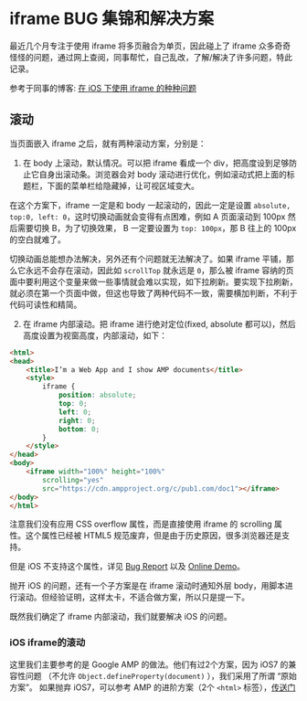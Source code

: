 # iframe BUG 集锦和解决方案

最近几个月专注于使用 iframe 将多页融合为单页，因此碰上了 iframe 众多奇奇怪怪的问题，通过网上查阅，同事帮忙，自己乱改，了解/解决了许多问题，特此记录。

参考于同事的博客: [在 iOS 下使用 iframe 的种种问题](https://xiaoiver.github.io/coding/2018/05/20/%E5%9C%A8-iOS-%E4%B8%8B%E4%BD%BF%E7%94%A8-iframe-%E7%9A%84%E7%A7%8D%E7%A7%8D%E9%97%AE%E9%A2%98.html)

## 滚动

当页面嵌入 iframe 之后，就有两种滚动方案，分别是：

1. 在 body 上滚动，默认情况。可以把 iframe 看成一个 div，把高度设到足够防止它自身出滚动条。浏览器会对 body 滚动进行优化，例如滚动式把上面的标题栏，下面的菜单栏给隐藏掉，让可视区域变大。

  在这个方案下，iframe 一定是和 body 一起滚动的，因此一定是设置 `absolute, top:0, left: 0`，这时切换动画就会变得有点困难，例如 A 页面滚动到 100px 然后需要切换 B，为了切换效果， B 一定要设置为 `top: 100px`，那 B 往上的 100px 的空白就难了。

  切换动画总能想办法解决，另外还有个问题就无法解决了。如果 iframe 平铺，那么它永远不会存在滚动，因此如 `scrollTop` 就永远是 `0`，那么被 iframe 容纳的页面中要利用这个变量来做一些事情就会难以实现，如下拉刷新。要实现下拉刷新，就必须在第一个页面中做，但这也导致了两种代码不一致，需要横加判断，不利于代码可读性和精简。

2. 在 iframe 内部滚动。把 iframe 进行绝对定位(fixed, absolute 都可以)，然后高度设置为视窗高度，内部滚动，如下：

  ```html
  <html>
  <head>
      <title>I’m a Web App and I show AMP documents</title>
      <style>
          iframe {
              position: absolute;
              top: 0;
              left: 0;
              right: 0;
              bottom: 0;
          }
      </style>
  </head>
  <body>
      <iframe width="100%" height="100%"
          scrolling="yes"
          src="https://cdn.ampproject.org/c/pub1.com/doc1"></iframe>
  </body>
  </html>

  ```

  注意我们没有应用 CSS overflow 属性，而是直接使用 iframe 的 scrolling 属性。这个属性已经被 HTML5 规范废弃，但是由于历史原因，很多浏览器还是支持。

  但是 iOS 不支持这个属性，详见 [Bug Report](https://bugs.webkit.org/show_bug.cgi?id=149264) 以及 [Online Demo](http://output.jsbin.com/dedega)。

  抛开 iOS 的问题，还有一个子方案是在 iframe 滚动时通知外层 body，用脚本进行滚动。但经验证明，这样太卡，不适合做方案，所以只是提一下。

既然我们确定了 iframe 内部滚动，我们就要解决 iOS 的问题。

### iOS iframe的滚动

这里我们主要参考的是 Google AMP 的做法。他们有过2个方案，因为 iOS7 的兼容性问题 （不允许 `Object.defineProperty(document)` ），我们采用了所谓 “原始方案”。 如果抛弃 iOS7，可以参考 AMP 的进阶方案（2个 `<html>` 标签），[传送门](https://xiaoiver.github.io/coding/2018/05/20/%E5%9C%A8-iOS-%E4%B8%8B%E4%BD%BF%E7%94%A8-iframe-%E7%9A%84%E7%A7%8D%E7%A7%8D%E9%97%AE%E9%A2%98.html#%E6%94%B9%E8%BF%9B%E6%96%B9%E6%A1%88)
